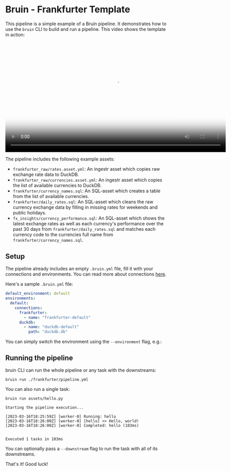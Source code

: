 # Bruin - Frankfurter Template

This pipeline is a simple example of a Bruin pipeline. It demonstrates how to use the `bruin` CLI to build and run a pipeline.
This video shows the template in action:

<video width="685" height="auto" controls poster="../tutorials/tutorial-media/bruin-templates-tutorial.png">
  <source src="../tutorials/tutorial-media/bruin-templates-tutorial.mp4" type="video/mp4">
  Your browser does not support the video tag.
</video>

The pipeline includes the following example assets:
- `frankfurter_raw/rates.asset.yml`: An ingestr asset which copies raw exchange rate data to DuckDB.
- `frankfurter_raw/currencies.asset.yml`: An ingestr asset which copies the list of available currencies to DuckDB.
- `frankfurter/currency_names.sql`: An SQL-asset which creates a table from the list of available currencies.
- `frankfurter/daily_rates.sql`: An SQL-asset which cleans the raw currency exchange data by filling in missing rates for weekends and public holidays.
- `fx_insights/currency_performance.sql`: An SQL-asset which shows the latest exchange rates as well as each currency's performance over the past 30 days from `frankfurter/daily_rates.sql` and matches each currency code to the currencies full name from `frankfurter/currency_names.sql`.

## Setup
The pipeline already includes an empty `.bruin.yml` file, fill it with your connections and environments. You can read more about connections [here](https://bruin-data.github.io/bruin/connections/overview.html).

Here's a sample `.bruin.yml` file:

```yaml
default_environment: default
environments:
  default:
    connections:
      frankfurter:
        - name: "frankfurter-default"
      duckdb:
        - name: "duckdb-default"
          path: "duckdb.db"
```

You can simply switch the environment using the `--environment` flag, e.g.:


## Running the pipeline

bruin CLI can run the whole pipeline or any task with the downstreams:

```shell
bruin run ./frankfurter/pipeline.yml
```

You can also run a single task:

```shell
bruin run assets/hello.py                            
```

```shell
Starting the pipeline execution...

[2023-03-16T18:25:59Z] [worker-0] Running: hello
[2023-03-16T18:26:00Z] [worker-0] [hello] >> Hello, world!
[2023-03-16T18:26:00Z] [worker-0] Completed: hello (103ms)


Executed 1 tasks in 103ms
```

You can optionally pass a `--downstream` flag to run the task with all of its downstreams.

That's it! Good luck!